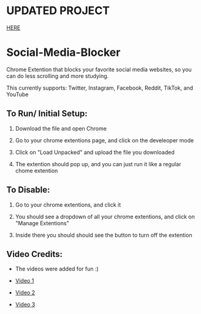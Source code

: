 # UPDATED PROJECT

[HERE](https://github.com/LanceMa03/Website-Blocker-Chrome-Extension)

# Social-Media-Blocker

Chrome Extention that blocks your favorite social media websites, so you can do less scrolling and more studying.

This currently supports: Twitter, Instagram, Facebook, Reddit, TikTok, and YouTube

## To Run/ Initial Setup:

1. Download the file and open Chrome

2. Go to your chrome extentions page, and click on the develeoper mode

3. Click on "Load Unpacked" and upload the file you downloaded

4. The extention should pop up, and you can just run it like a regular chome extention 

## To Disable:

1. Go to your chrome extentions, and click it

2. You should see a dropdown of all your chrome extentions, and click on "Manage Extentions"

3. Inside there you should should see the button to turn off the extention

## Video Credits: 

- The videos were added for fun :)

- [Video 1](https://www.youtube.com/watch?v=cnrxJtJcSew&ab_channel=LiamMoore)

- [Video 2](https://www.youtube.com/watch?v=iJAxeafvn8Y&ab_channel=AngelicMusicWorld)

- [Video 3](https://www.youtube.com/watch?v=YG4iTGjuoKw&ab_channel=%E6%B5%B7%E8%9D%B6%E9%9F%B3%E6%A8%82%2F%E5%A4%AA%E5%90%88%E9%9F%B3%E6%A8%82TaiheMusic-%E7%B2%BE%E9%81%B8)
